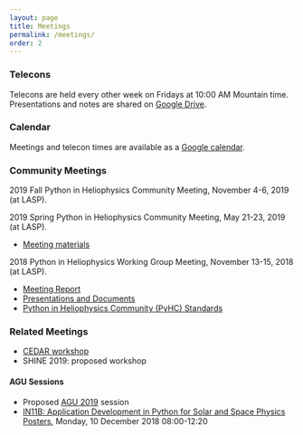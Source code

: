 ```yaml
---
layout: page
title: Meetings
permalink: /meetings/
order: 2
---
```

### Telecons

Telecons are held every other week on Fridays at 10:00 AM Mountain time. Presentations and notes are shared on [Google Drive](https://drive.google.com/drive/u/0/folders/1AhFUli3SGW9DHvIh81tFxPMgLtYSPXDm). 

### Calendar

Meetings and telecon times are available as a [Google calendar](https://calendar.google.com/calendar?cid=NG42Z3YyaWZncDZyZ25rOGF1N2pzZjF1azBAZ3JvdXAuY2FsZW5kYXIuZ29vZ2xlLmNvbQ).

### Community Meetings
2019 Fall Python in Heliophysics Community Meeting, November 4-6, 2019 (at LASP).

2019 Spring Python in Heliophysics Community Meeting, May 21-23, 2019 (at LASP). 
* [Meeting materials](https://drive.google.com/drive/u/0/folders/171Ba3Mq3MIaEXoc9X91gZhaXHVjoJde2)

2018 Python in Heliophysics Working Group Meeting, November 13-15, 2018 (at LASP). 
* [Meeting Report](https://docs.google.com/document/d/1ejP0kaibf6DRxjYJNmPrF1t3Nl21r0pC1FuDhu0hPnM/edit?usp=sharing)
* [Presentations and Documents](https://drive.google.com/open?id=1snib9D8PcSaPByMqrAx8_4b05RfsTh58)
* [Python in Heliophysics Community (PyHC) Standards](https://github.com/heliophysicsPy/standards/blob/master/standards.md)

### Related Meetings

* [CEDAR workshop](http://cedarweb.vsp.ucar.edu/wiki/index.php/2019_Workshop:Python_for_Space_Science)
* SHINE 2019: proposed workshop

#### AGU Sessions

* Proposed [AGU 2019](https://events.jspargo.com/AGU19/Public/enter.aspx) session
* [IN11B: Application Development in Python for Solar and Space Physics Posters](https://agu.confex.com/agu/fm18/meetingapp.cgi/Session/46412), Monday, 10 December 2018  08:00-12:20



